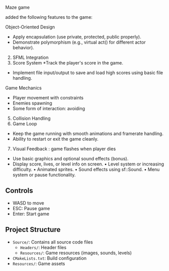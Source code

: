 Maze game


added the following features to the game:

Object-Oriented Design

* Apply encapsulation (use private, protected, public properly).
* Demonstrate polymorphism (e.g., virtual act() for different actor behavior).
2. SFML Integration
3. Score System
*Track the player's score in the game.
* Implement file input/output to save and load high scores using basic file handling.

Game Mechanics
* Player movement with constraints
* Enemies spawning
* Some form of interaction: avoiding
5. Collision Handling
6. Game Loop
* Keep the game running with smooth animations and framerate handling.
* Ability to restart or exit the game cleanly.
7. Visual Feedback : game flashes when player dies
* Use basic graphics and optional sound effects (bonus).
* Display score, lives, or level info on screen.
• Level system or increasing difficulty.
• Animated sprites.
• Sound effects using sf::Sound.
• Menu system or pause functionality.

## Controls

- WASD to move
- ESC: Pause game
- Enter: Start game

## Project Structure
- `Source/`: Contains all source code files
  - `Headers/`: Header files
  - `Resources/`: Game resources (images, sounds, levels)
- `CMakeLists.txt`: Build configuration
- `Resources/`: Game assets